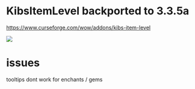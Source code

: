 # KibsItemLevel backported to 3.3.5a
https://www.curseforge.com/wow/addons/kibs-item-level

![](https://i.imgur.com/cOv1Br4.png)

# issues
tooltips dont work for enchants / gems
